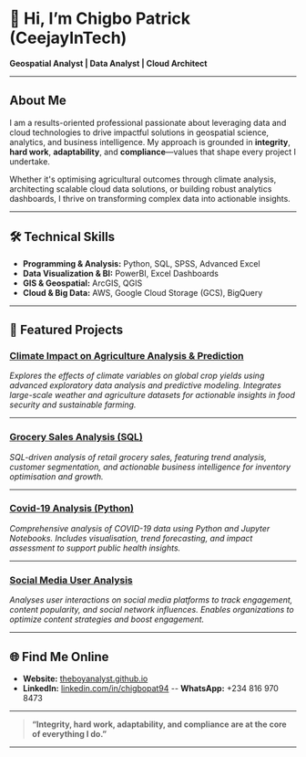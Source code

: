 # 👋 Hi, I’m Chigbo Patrick (CeejayInTech)

**Geospatial Analyst | Data Analyst | Cloud Architect**

---

## About Me

I am a results-oriented professional passionate about leveraging data and cloud technologies to drive impactful solutions in geospatial science, analytics, and business intelligence. My approach is grounded in **integrity**, **hard work**, **adaptability**, and **compliance**—values that shape every project I undertake.

Whether it's optimising agricultural outcomes through climate analysis, architecting scalable cloud data solutions, or building robust analytics dashboards, I thrive on transforming complex data into actionable insights.

---

## 🛠️ Technical Skills

- **Programming & Analysis:** Python, SQL, SPSS, Advanced Excel
- **Data Visualization & BI:** PowerBI, Excel Dashboards
- **GIS & Geospatial:** ArcGIS, QGIS
- **Cloud & Big Data:** AWS, Google Cloud Storage (GCS), BigQuery

---

## 🚀 Featured Projects

### [Climate Impact on Agriculture Analysis & Prediction](https://github.com/CeejayInTech/Climate_Agric_Analysis_Prediction)
*Explores the effects of climate variables on global crop yields using advanced exploratory data analysis and predictive modeling. Integrates large-scale weather and agriculture datasets for actionable insights in food security and sustainable farming.*

---

### [Grocery Sales Analysis (SQL)](https://github.com/CeejayInTech/GrocerySalesAnalysis_SQL)
*SQL-driven analysis of retail grocery sales, featuring trend analysis, customer segmentation, and actionable business intelligence for inventory optimisation and growth.*

---

### [Covid-19 Analysis (Python)](https://github.com/CeejayInTech/Covid-19_Analysis_Python_Notebook)
*Comprehensive analysis of COVID-19 data using Python and Jupyter Notebooks. Includes visualisation, trend forecasting, and impact assessment to support public health insights.*

---

### [Social Media User Analysis](https://github.com/CeejayInTech/Social-Media-User-Analysis)
*Analyses user interactions on social media platforms to track engagement, content popularity, and social network influences. Enables organizations to optimize content strategies and boost engagement.*

---

## 🌐 Find Me Online

- **Website:** [theboyanalyst.github.io](https://theboyanalyst.github.io)
- **LinkedIn:** [linkedin.com/in/chigbopat94](https://www.linkedin.com/in/chigbopat94/)
-- **WhatsApp:** +234 816 970 8473
---

> **“Integrity, hard work, adaptability, and compliance are at the core of everything I do.”**

---

<!--
You can feature more projects or add blog links here.
-->
